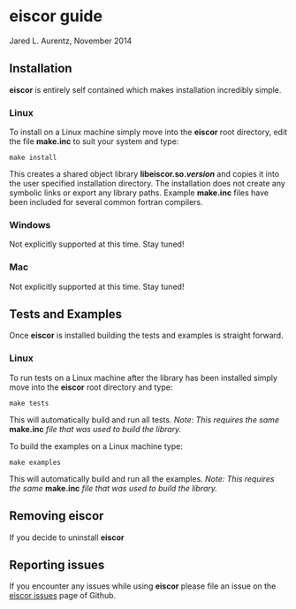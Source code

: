 # eiscor guide #
Jared L. Aurentz, November 2014

## Installation ##
__eiscor__ is entirely self contained which makes installation incredibly simple.

### Linux ###
To install on a Linux machine simply move into the __eiscor__ root directory, edit the file __make.inc__ to 
suit your system and type:
```
make install
```
This creates a shared object library __libeiscor.so._version___ and copies it into the user specified 
installation directory. 
The installation does not create any symbolic links or export any library paths. Example __make.inc__ files have been included for several common fortran compilers.

### Windows ###
Not explicitly supported at this time. Stay tuned!

### Mac ###
Not explicitly supported at this time. Stay tuned!

## Tests and Examples ##
Once __eiscor__ is installed building the tests and examples is straight forward.

### Linux ###
To run tests on a Linux machine after the library has been installed simply move into the __eiscor__ root directory and type:
```
make tests
```
This will automatically build and run all tests. _Note: This requires the same_ __make.inc__ _file that was used to build the library._ 

To build the examples on a Linux machine type:
```
make examples
```
This will automatically build and run all the examples. _Note: This requires the same_ __make.inc__ _file that was used to build the library._ 

## Removing eiscor ##
If you decide to uninstall __eiscor__

## Reporting issues ##
If you encounter any issues while using __eiscor__ please file an issue on the [eiscor issues](https://github.com/jaurentz/eiscor/issues) page of Github.
